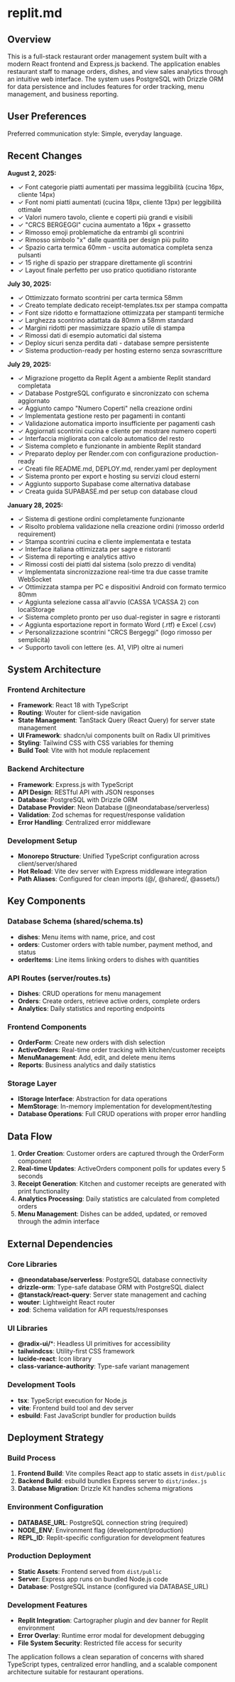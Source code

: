 # replit.md

## Overview

This is a full-stack restaurant order management system built with a modern React frontend and Express.js backend. The application enables restaurant staff to manage orders, dishes, and view sales analytics through an intuitive web interface. The system uses PostgreSQL with Drizzle ORM for data persistence and includes features for order tracking, menu management, and business reporting.

## User Preferences

Preferred communication style: Simple, everyday language.

## Recent Changes

**August 2, 2025:**
- ✓ Font categorie piatti aumentati per massima leggibilità (cucina 16px, cliente 14px)
- ✓ Font nomi piatti aumentati (cucina 18px, cliente 13px) per leggibilità ottimale
- ✓ Valori numero tavolo, cliente e coperti più grandi e visibili
- ✓ "CRCS BERGEGGI" cucina aumentato a 16px + grassetto
- ✓ Rimosso emoji problematiche da entrambi gli scontrini
- ✓ Rimosso simbolo "x" dalle quantità per design più pulito
- ✓ Spazio carta termica 60mm - uscita automatica completa senza pulsanti
- ✓ 15 righe di spazio per strappare direttamente gli scontrini
- ✓ Layout finale perfetto per uso pratico quotidiano ristorante

**July 30, 2025:**
- ✓ Ottimizzato formato scontrini per carta termica 58mm
- ✓ Creato template dedicato receipt-templates.tsx per stampa compatta
- ✓ Font size ridotto e formattazione ottimizzata per stampanti termiche
- ✓ Larghezza scontrino adattata da 80mm a 58mm standard
- ✓ Margini ridotti per massimizzare spazio utile di stampa
- ✓ Rimossi dati di esempio automatici dal sistema
- ✓ Deploy sicuri senza perdita dati - database sempre persistente
- ✓ Sistema production-ready per hosting esterno senza sovrascritture

**July 29, 2025:**
- ✓ Migrazione progetto da Replit Agent a ambiente Replit standard completata
- ✓ Database PostgreSQL configurato e sincronizzato con schema aggiornato
- ✓ Aggiunto campo "Numero Coperti" nella creazione ordini
- ✓ Implementata gestione resto per pagamenti in contanti
- ✓ Validazione automatica importo insufficiente per pagamenti cash
- ✓ Aggiornati scontrini cucina e cliente per mostrare numero coperti
- ✓ Interfaccia migliorata con calcolo automatico del resto
- ✓ Sistema completo e funzionante in ambiente Replit standard
- ✓ Preparato deploy per Render.com con configurazione production-ready
- ✓ Creati file README.md, DEPLOY.md, render.yaml per deployment
- ✓ Sistema pronto per export e hosting su servizi cloud esterni
- ✓ Aggiunto supporto Supabase come alternativa database
- ✓ Creata guida SUPABASE.md per setup con database cloud

**January 28, 2025:**
- ✓ Sistema di gestione ordini completamente funzionante
- ✓ Risolto problema validazione nella creazione ordini (rimosso orderId requirement)
- ✓ Stampa scontrini cucina e cliente implementata e testata
- ✓ Interface italiana ottimizzata per sagre e ristoranti
- ✓ Sistema di reporting e analytics attivo
- ✓ Rimossi costi dei piatti dal sistema (solo prezzo di vendita)
- ✓ Implementata sincronizzazione real-time tra due casse tramite WebSocket
- ✓ Ottimizzata stampa per PC e dispositivi Android con formato termico 80mm
- ✓ Aggiunta selezione cassa all'avvio (CASSA 1/CASSA 2) con localStorage
- ✓ Sistema completo pronto per uso dual-register in sagre e ristoranti
- ✓ Aggiunta esportazione report in formato Word (.rtf) e Excel (.csv)
- ✓ Personalizzazione scontrini "CRCS Bergeggi" (logo rimosso per semplicità)
- ✓ Supporto tavoli con lettere (es. A1, VIP) oltre ai numeri

## System Architecture

### Frontend Architecture
- **Framework**: React 18 with TypeScript
- **Routing**: Wouter for client-side navigation
- **State Management**: TanStack Query (React Query) for server state management
- **UI Framework**: shadcn/ui components built on Radix UI primitives
- **Styling**: Tailwind CSS with CSS variables for theming
- **Build Tool**: Vite with hot module replacement

### Backend Architecture
- **Framework**: Express.js with TypeScript
- **API Design**: RESTful API with JSON responses
- **Database**: PostgreSQL with Drizzle ORM
- **Database Provider**: Neon Database (@neondatabase/serverless)
- **Validation**: Zod schemas for request/response validation
- **Error Handling**: Centralized error middleware

### Development Setup
- **Monorepo Structure**: Unified TypeScript configuration across client/server/shared
- **Hot Reload**: Vite dev server with Express middleware integration
- **Path Aliases**: Configured for clean imports (@/, @shared/, @assets/)

## Key Components

### Database Schema (shared/schema.ts)
- **dishes**: Menu items with name, price, and cost
- **orders**: Customer orders with table number, payment method, and status
- **orderItems**: Line items linking orders to dishes with quantities

### API Routes (server/routes.ts)
- **Dishes**: CRUD operations for menu management
- **Orders**: Create orders, retrieve active orders, complete orders
- **Analytics**: Daily statistics and reporting endpoints

### Frontend Components
- **OrderForm**: Create new orders with dish selection
- **ActiveOrders**: Real-time order tracking with kitchen/customer receipts
- **MenuManagement**: Add, edit, and delete menu items
- **Reports**: Business analytics and daily statistics

### Storage Layer
- **IStorage Interface**: Abstraction for data operations
- **MemStorage**: In-memory implementation for development/testing
- **Database Operations**: Full CRUD operations with proper error handling

## Data Flow

1. **Order Creation**: Customer orders are captured through the OrderForm component
2. **Real-time Updates**: ActiveOrders component polls for updates every 5 seconds
3. **Receipt Generation**: Kitchen and customer receipts are generated with print functionality
4. **Analytics Processing**: Daily statistics are calculated from completed orders
5. **Menu Management**: Dishes can be added, updated, or removed through the admin interface

## External Dependencies

### Core Libraries
- **@neondatabase/serverless**: PostgreSQL database connectivity
- **drizzle-orm**: Type-safe database ORM with PostgreSQL dialect
- **@tanstack/react-query**: Server state management and caching
- **wouter**: Lightweight React router
- **zod**: Schema validation for API requests/responses

### UI Libraries
- **@radix-ui/***: Headless UI primitives for accessibility
- **tailwindcss**: Utility-first CSS framework
- **lucide-react**: Icon library
- **class-variance-authority**: Type-safe variant management

### Development Tools
- **tsx**: TypeScript execution for Node.js
- **vite**: Frontend build tool and dev server
- **esbuild**: Fast JavaScript bundler for production builds

## Deployment Strategy

### Build Process
1. **Frontend Build**: Vite compiles React app to static assets in `dist/public`
2. **Backend Build**: esbuild bundles Express server to `dist/index.js`
3. **Database Migration**: Drizzle Kit handles schema migrations

### Environment Configuration
- **DATABASE_URL**: PostgreSQL connection string (required)
- **NODE_ENV**: Environment flag (development/production)
- **REPL_ID**: Replit-specific configuration for development features

### Production Deployment
- **Static Assets**: Frontend served from `dist/public`
- **Server**: Express app runs on bundled Node.js code
- **Database**: PostgreSQL instance (configured via DATABASE_URL)

### Development Features
- **Replit Integration**: Cartographer plugin and dev banner for Replit environment
- **Error Overlay**: Runtime error modal for development debugging
- **File System Security**: Restricted file access for security

The application follows a clean separation of concerns with shared TypeScript types, centralized error handling, and a scalable component architecture suitable for restaurant operations.